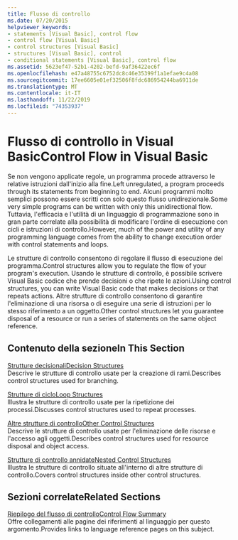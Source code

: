 ```yaml
---
title: Flusso di controllo
ms.date: 07/20/2015
helpviewer_keywords:
- statements [Visual Basic], control flow
- control flow [Visual Basic]
- control structures [Visual Basic]
- structures [Visual Basic], control
- conditional statements [Visual Basic], control flow
ms.assetid: 5623ef47-52b1-4202-befd-9af36422ec6f
ms.openlocfilehash: e47a48755c6752dc8c46e35399f1a1efae9c4a08
ms.sourcegitcommit: 17ee6605e01ef32506f8fdc686954244ba6911de
ms.translationtype: MT
ms.contentlocale: it-IT
ms.lasthandoff: 11/22/2019
ms.locfileid: "74353937"
---
```

# <a name="control-flow-in-visual-basic"></a><span data-ttu-id="deb04-102">Flusso di controllo in Visual Basic</span><span class="sxs-lookup"><span data-stu-id="deb04-102">Control Flow in Visual Basic</span></span>

<span data-ttu-id="deb04-103">Se non vengono applicate regole, un programma procede attraverso le relative istruzioni dall'inizio alla fine.</span><span class="sxs-lookup"><span data-stu-id="deb04-103">Left unregulated, a program proceeds through its statements from beginning to end.</span></span> <span data-ttu-id="deb04-104">Alcuni programmi molto semplici possono essere scritti con solo questo flusso unidirezionale.</span><span class="sxs-lookup"><span data-stu-id="deb04-104">Some very simple programs can be written with only this unidirectional flow.</span></span> <span data-ttu-id="deb04-105">Tuttavia, l'efficacia e l'utilità di un linguaggio di programmazione sono in gran parte correlate alla possibilità di modificare l'ordine di esecuzione con cicli e istruzioni di controllo.</span><span class="sxs-lookup"><span data-stu-id="deb04-105">However, much of the power and utility of any programming language comes from the ability to change execution order with control statements and loops.</span></span>

 <span data-ttu-id="deb04-106">Le strutture di controllo consentono di regolare il flusso di esecuzione del programma.</span><span class="sxs-lookup"><span data-stu-id="deb04-106">Control structures allow you to regulate the flow of your program's execution.</span></span> <span data-ttu-id="deb04-107">Usando le strutture di controllo, è possibile scrivere Visual Basic codice che prende decisioni o che ripete le azioni.</span><span class="sxs-lookup"><span data-stu-id="deb04-107">Using control structures, you can write Visual Basic code that makes decisions or that repeats actions.</span></span> <span data-ttu-id="deb04-108">Altre strutture di controllo consentono di garantire l'eliminazione di una risorsa o di eseguire una serie di istruzioni per lo stesso riferimento a un oggetto.</span><span class="sxs-lookup"><span data-stu-id="deb04-108">Other control structures let you guarantee disposal of a resource or run a series of statements on the same object reference.</span></span>
  
## <a name="in-this-section"></a><span data-ttu-id="deb04-109">Contenuto della sezione</span><span class="sxs-lookup"><span data-stu-id="deb04-109">In This Section</span></span>

 [<span data-ttu-id="deb04-110">Strutture decisionali</span><span class="sxs-lookup"><span data-stu-id="deb04-110">Decision Structures</span></span>](decision-structures.md)  
 <span data-ttu-id="deb04-111">Descrive le strutture di controllo usate per la creazione di rami.</span><span class="sxs-lookup"><span data-stu-id="deb04-111">Describes control structures used for branching.</span></span>

 [<span data-ttu-id="deb04-112">Strutture di ciclo</span><span class="sxs-lookup"><span data-stu-id="deb04-112">Loop Structures</span></span>](loop-structures.md)  
 <span data-ttu-id="deb04-113">Illustra le strutture di controllo usate per la ripetizione dei processi.</span><span class="sxs-lookup"><span data-stu-id="deb04-113">Discusses control structures used to repeat processes.</span></span>

 [<span data-ttu-id="deb04-114">Altre strutture di controllo</span><span class="sxs-lookup"><span data-stu-id="deb04-114">Other Control Structures</span></span>](other-control-structures.md)  
 <span data-ttu-id="deb04-115">Descrive le strutture di controllo usate per l'eliminazione delle risorse e l'accesso agli oggetti.</span><span class="sxs-lookup"><span data-stu-id="deb04-115">Describes control structures used for resource disposal and object access.</span></span>

 [<span data-ttu-id="deb04-116">Strutture di controllo annidate</span><span class="sxs-lookup"><span data-stu-id="deb04-116">Nested Control Structures</span></span>](nested-control-structures.md)  
 <span data-ttu-id="deb04-117">Illustra le strutture di controllo situate all'interno di altre strutture di controllo.</span><span class="sxs-lookup"><span data-stu-id="deb04-117">Covers control structures inside other control structures.</span></span>

## <a name="related-sections"></a><span data-ttu-id="deb04-118">Sezioni correlate</span><span class="sxs-lookup"><span data-stu-id="deb04-118">Related Sections</span></span>

 [<span data-ttu-id="deb04-119">Riepilogo del flusso di controllo</span><span class="sxs-lookup"><span data-stu-id="deb04-119">Control Flow Summary</span></span>](../../../language-reference/keywords/control-flow-summary.md)  
 <span data-ttu-id="deb04-120">Offre collegamenti alle pagine dei riferimenti al linguaggio per questo argomento.</span><span class="sxs-lookup"><span data-stu-id="deb04-120">Provides links to language reference pages on this subject.</span></span>

